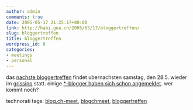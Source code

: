 ```yaml
---
author: admin
comments: true
date: 2005-05-17 21:25:17+00:00
link: http://habi.gna.ch/2005/05/17/bloggertreffen/
slug: bloggertreffen
title: bloggertreffen
wordpress_id: 6
categories:
- meetings
- personal
---
```



das [nachste bloggertreffen](http://blog.ch/blog/index.php/archives/2005/05/17/fast-wie-bloggen-nur-offline/) findet ubernachsten samstag, den 28.5. wieder im [grissino](http://map.search.ch/bern/waisenhausplatz-28) statt. einige [*-blogger haben sich schon angemeldet](http://www.emacswiki.org/cgi-bin/alex/Bloggertreffen_2005_BE). wer kommt noch?


technorati tags: [blog.ch-meet](http://technorati.com/tag/blog.ch-meet), [blogchmeet](http://technorati.com/tag/blogchmeet), [bloggertreffen](http://technorati.com/tag/bloggertreffen)
